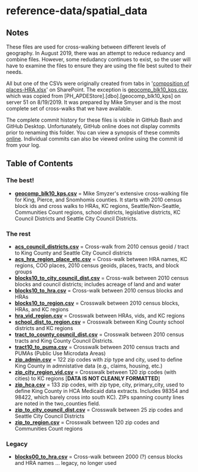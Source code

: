 # reference-data/spatial_data

## Notes
These files are used for cross-walking between different levels of geography. In August 2019, there was an attempt to reduce reduancy and combine files. However, some redudancy continues to exist, so the user will have to examine the files to ensure they are using the file best suited to their needs.  

All but one of the CSVs were originally created from tabs in '[composition of places-HRA.xlsx](https://kc1.sharepoint.com/:x:/r/teams/PHc/datareq/_layouts/15/Doc.aspx?sourcedoc=%7BB791BD4F-1554-49F9-8E12-29F132764949%7D&file=composition%20of%20places-HRA.xlsx)' on SharePoint. The exception is [geocomp_blk10_kps.csv](https://github.com/PHSKC-APDE/reference-data/blob/master/spatial_data/geocomp_blk10_kps.csv), which was copied from [PH_APDEStore].[dbo].[geocomp_blk10_kps] on server 51 on 8/19/2019. It was prepared by Mike Smyser and is the most complete set of cross-walks that we have available. 

The complete commit history for these files is visible in GitHub Bash and GitHub Desktop. Unfortunately, GitHub online does not display commits prior to renaming this folder. You can view a synopsis of these commits [online](https://github.com/PHSKC-APDE/reference-data/commit/d86c4ccaa6b02c41e2f06cb485d9efa11cb73ec4). Individual commits can also be viewed online using the commit id from your log. 

## Table of Contents
### The best!
* **[geocomp_blk10_kps.csv](https://github.com/PHSKC-APDE/reference-data/blob/master/spatial_data/geocomp_blk10_kps.csv)** = Mike Smyzer's extensive cross-walking file for King, Pierce, and Snomhomis counties. It starts with 2010 census block ids and cross walks to HRAs, KC regions, Seattle/Non-Seattle, Communities Count regions, school districts, legislative districts, KC Council Districts and Seattle City Council Districts.

### The rest
* **[acs_council_districts.csv](https://github.com/PHSKC-APDE/reference-data/blob/master/spatial_data/acs_council_districts.csv)** = Cross-walk from 2010 census geoid / tract to King County and Seattle City Council districts
* **[acs_hra_region_place_etc.csv](https://github.com/PHSKC-APDE/reference-data/blob/master/spatial_data/acs_hra_region_place_etc.csv)** = Cross-walk between HRA names, KC regions, COO places, 2010 census geoids, places, tracts, and block groups
* **[blocks10_to_city_council_dist.csv](https://github.com/PHSKC-APDE/reference-data/blob/master/spatial_data/blocks10_to_city_council_dist.csv)** = Cross-walk between 2010 census blocks and council districts; includes acreage of land and and water
* **[blocks10_to_hra.csv](https://github.com/PHSKC-APDE/reference-data/blob/master/spatial_data/blocks10_to_hra.csv)** = Cross-walk between 2010 census blocks and HRAs
* **[blocks10_to_region.csv](https://github.com/PHSKC-APDE/reference-data/blob/master/spatial_data/blocks10_to_region.csv)** = Crosswalk between 2010 census blocks, HRAs, and KC regions
* **[hra_vid_region.csv](https://github.com/PHSKC-APDE/reference-data/blob/master/spatial_data/hra_vid_region.csv)** = Crosswalk between HRAs, vids, and KC regions
* **[school_dist_to_region.csv](https://github.com/PHSKC-APDE/reference-data/blob/master/spatial_data/school_dist_to_region.csv)** = Crosswalk between King County school districts and KC regions
* **[tract_to_county_council_dist.csv](https://github.com/PHSKC-APDE/reference-data/blob/master/spatial_data/tract_to_county_council_dist.csv)** = Crosswalk between 2010 census tracts and King County Council Districts.
* **[tract10_to_puma.csv](https://github.com/PHSKC-APDE/reference-data/blob/master/spatial_data/tract10_to_puma.csv)** = Crosswalk between 2010 census tracts and PUMAs (Public Use Microdata Areas) 
* **[zip_admin.csv](https://github.com/PHSKC-APDE/reference-data/blob/master/spatial_data/zip_admin.csv)** = 122 zip codes with zip type and city, used to define King County in admnistative data (e.g., claims, housing, etc.)
* **[zip_city_region_vid.csv](https://github.com/PHSKC-APDE/reference-data/blob/master/spatial_data/zip_city_region_vid.csv)** = Crosswalk between 120 zip codes (with cities) to KC regions [**DATA IS NOT CLEANLY FORMATTED**]
* **[zip_hca.csv](https://github.com/PHSKC-APDE/reference-data/blob/master/spatial_data/zip_hca.csv)** = 133 zip codes, with zip type, city, primary_city, used to define King County in HCA Medicaid data extracts. Includes 98354 and 98422, 
which barely cross into south KC). ZIPs spanning county lines are noted in the two_counties field.
* **[zip_to_city_council_dist.csv](https://github.com/PHSKC-APDE/reference-data/blob/master/spatial_data/zip_to_city_council_dist.csv)** = Crosswalk between 25 zip codes and Seattle City Council Districts
* **[zip_to_region.csv](https://github.com/PHSKC-APDE/reference-data/blob/master/spatial_data/zip_to_region.csv)** = Crosswalk between 120 zip codes and Communities Count regions

### Legacy
* **[blocks00_to_hra.csv](https://github.com/PHSKC-APDE/reference-data/blob/master/spatial_data/blocks00_to_hra.csv)** = Cross-walk between 2000 (?) census blocks and HRA names ... legacy, no longer used

